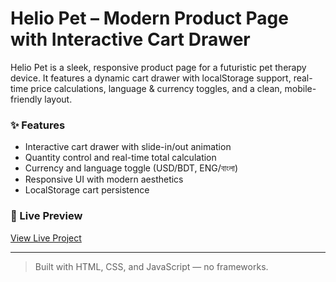# Helio Pet – Modern Product Page with Interactive Cart Drawer

Helio Pet is a sleek, responsive product page for a futuristic pet therapy device. It features a dynamic cart drawer with localStorage support, real-time price calculations, language & currency toggles, and a clean, mobile-friendly layout.

### ✨ Features
- Interactive cart drawer with slide-in/out animation
- Quantity control and real-time total calculation
- Currency and language toggle (USD/BDT, ENG/বাংলা)
- Responsive UI with modern aesthetics
- LocalStorage cart persistence

### 🔗 Live Preview
[View Live Project](https://mim-rose.github.io/helio-pet/)

---

> Built with HTML, CSS, and JavaScript — no frameworks.
